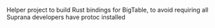 Helper project to build Rust bindings for BigTable, to avoid requiring all
Suprana developers have protoc installed
